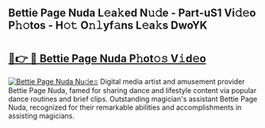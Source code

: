## Bettie Page Nuda L𝚎a𝚔ed N𝚞𝚍e - Part-uS1 Vi𝚍𝚎o P𝚑𝚘tos - H𝚘𝚝 O𝚗𝚕yf𝚊ns L𝚎a𝚔s DwoYK

# <h2><a href="http://kf37q8m.oniu.top/?m=Bettie+Page+Nuda">🔗👉 🔴 Bettie Page Nuda P𝚑ot𝚘𝚜 V𝚒d𝚎o</a></h2>

[![Bettie Page Nuda Nu𝚍e𝚜](https://i.imgur.com/0qMVB7G.gif)](http://kf37q8m.oniu.top/?m=Bettie+Page+Nuda)
Digital media artist and amusement provider Bettie Page Nuda, famed for sharing dance and lifestyle content via popular dance routines and brief clips. Outstanding magician's assistant Bettie Page Nuda, recognized for their remarkable abilities and accomplishments in assisting magicians.  
